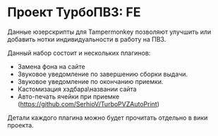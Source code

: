 # Проект ТурбоПВЗ: FE

Данные юзерскрипты для Tampermonkey позволяют улучшить или добавить нотки индивидуальности в работу на ПВЗ.

Данный набор состоит и нескольких плагинов:
 - Замена фона на сайте 
 - Звуковое уведомление по завершению сборки выдачи. 
 - Звуковое уведомление по окончанию приемки. 
 - Кастомизация хэдбара\названии сайта
 - Авто-печать ячейки при приемке (https://github.com/SerhioV/TurboPVZAutoPrint)

Детали каждого плагина можно будет прочитать отдельно в вики проекта.
